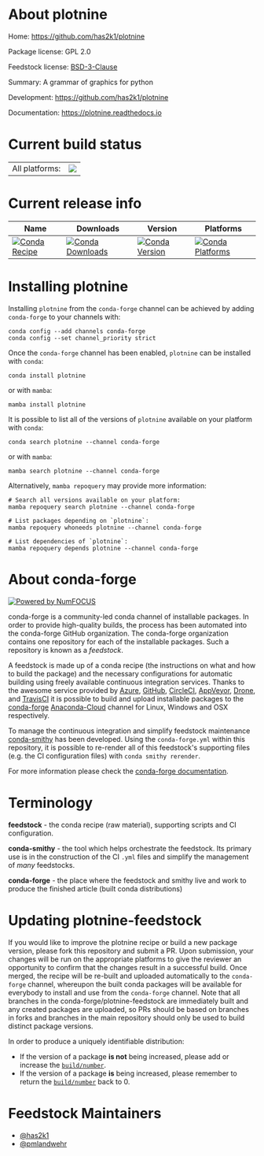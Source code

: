 About plotnine
==============

Home: https://github.com/has2k1/plotnine

Package license: GPL 2.0

Feedstock license: [BSD-3-Clause](https://github.com/conda-forge/plotnine-feedstock/blob/main/LICENSE.txt)

Summary: A grammar of graphics for python

Development: https://github.com/has2k1/plotnine

Documentation: https://plotnine.readthedocs.io

Current build status
====================


<table><tr><td>All platforms:</td>
    <td>
      <a href="https://dev.azure.com/conda-forge/feedstock-builds/_build/latest?definitionId=4089&branchName=main">
        <img src="https://dev.azure.com/conda-forge/feedstock-builds/_apis/build/status/plotnine-feedstock?branchName=main">
      </a>
    </td>
  </tr>
</table>

Current release info
====================

| Name | Downloads | Version | Platforms |
| --- | --- | --- | --- |
| [![Conda Recipe](https://img.shields.io/badge/recipe-plotnine-green.svg)](https://anaconda.org/conda-forge/plotnine) | [![Conda Downloads](https://img.shields.io/conda/dn/conda-forge/plotnine.svg)](https://anaconda.org/conda-forge/plotnine) | [![Conda Version](https://img.shields.io/conda/vn/conda-forge/plotnine.svg)](https://anaconda.org/conda-forge/plotnine) | [![Conda Platforms](https://img.shields.io/conda/pn/conda-forge/plotnine.svg)](https://anaconda.org/conda-forge/plotnine) |

Installing plotnine
===================

Installing `plotnine` from the `conda-forge` channel can be achieved by adding `conda-forge` to your channels with:

```
conda config --add channels conda-forge
conda config --set channel_priority strict
```

Once the `conda-forge` channel has been enabled, `plotnine` can be installed with `conda`:

```
conda install plotnine
```

or with `mamba`:

```
mamba install plotnine
```

It is possible to list all of the versions of `plotnine` available on your platform with `conda`:

```
conda search plotnine --channel conda-forge
```

or with `mamba`:

```
mamba search plotnine --channel conda-forge
```

Alternatively, `mamba repoquery` may provide more information:

```
# Search all versions available on your platform:
mamba repoquery search plotnine --channel conda-forge

# List packages depending on `plotnine`:
mamba repoquery whoneeds plotnine --channel conda-forge

# List dependencies of `plotnine`:
mamba repoquery depends plotnine --channel conda-forge
```


About conda-forge
=================

[![Powered by
NumFOCUS](https://img.shields.io/badge/powered%20by-NumFOCUS-orange.svg?style=flat&colorA=E1523D&colorB=007D8A)](https://numfocus.org)

conda-forge is a community-led conda channel of installable packages.
In order to provide high-quality builds, the process has been automated into the
conda-forge GitHub organization. The conda-forge organization contains one repository
for each of the installable packages. Such a repository is known as a *feedstock*.

A feedstock is made up of a conda recipe (the instructions on what and how to build
the package) and the necessary configurations for automatic building using freely
available continuous integration services. Thanks to the awesome service provided by
[Azure](https://azure.microsoft.com/en-us/services/devops/), [GitHub](https://github.com/),
[CircleCI](https://circleci.com/), [AppVeyor](https://www.appveyor.com/),
[Drone](https://cloud.drone.io/welcome), and [TravisCI](https://travis-ci.com/)
it is possible to build and upload installable packages to the
[conda-forge](https://anaconda.org/conda-forge) [Anaconda-Cloud](https://anaconda.org/)
channel for Linux, Windows and OSX respectively.

To manage the continuous integration and simplify feedstock maintenance
[conda-smithy](https://github.com/conda-forge/conda-smithy) has been developed.
Using the ``conda-forge.yml`` within this repository, it is possible to re-render all of
this feedstock's supporting files (e.g. the CI configuration files) with ``conda smithy rerender``.

For more information please check the [conda-forge documentation](https://conda-forge.org/docs/).

Terminology
===========

**feedstock** - the conda recipe (raw material), supporting scripts and CI configuration.

**conda-smithy** - the tool which helps orchestrate the feedstock.
                   Its primary use is in the construction of the CI ``.yml`` files
                   and simplify the management of *many* feedstocks.

**conda-forge** - the place where the feedstock and smithy live and work to
                  produce the finished article (built conda distributions)


Updating plotnine-feedstock
===========================

If you would like to improve the plotnine recipe or build a new
package version, please fork this repository and submit a PR. Upon submission,
your changes will be run on the appropriate platforms to give the reviewer an
opportunity to confirm that the changes result in a successful build. Once
merged, the recipe will be re-built and uploaded automatically to the
`conda-forge` channel, whereupon the built conda packages will be available for
everybody to install and use from the `conda-forge` channel.
Note that all branches in the conda-forge/plotnine-feedstock are
immediately built and any created packages are uploaded, so PRs should be based
on branches in forks and branches in the main repository should only be used to
build distinct package versions.

In order to produce a uniquely identifiable distribution:
 * If the version of a package **is not** being increased, please add or increase
   the [``build/number``](https://docs.conda.io/projects/conda-build/en/latest/resources/define-metadata.html#build-number-and-string).
 * If the version of a package **is** being increased, please remember to return
   the [``build/number``](https://docs.conda.io/projects/conda-build/en/latest/resources/define-metadata.html#build-number-and-string)
   back to 0.

Feedstock Maintainers
=====================

* [@has2k1](https://github.com/has2k1/)
* [@pmlandwehr](https://github.com/pmlandwehr/)

